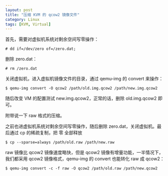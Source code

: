 ```yaml
---
layout: post
title: "压缩 KVM 的 qcow2 镜像文件"
category: Linux
tags: [KVM, Virtual]
---
```


首先，需要对虚拟机系统对剩余空间写零操作：

    # dd if=/dev/zero of=/zero.dat;

删除 zero.dat：

    # rm /zero.dat

关闭虚拟机，进入虚拟机镜像文件的目录，通过 qemu-img 的 convert 来操作：

    $ qemu-img convert -O qcow2 /path/old.img.qcow2 /path/new.img.qcow2

<!-- more -->
随后改变 VM 的配置测试 new.img.qcow2，正常的话，删除 old.img.qcow2 即可。

附带说一下 raw 格式的压缩。

之前也进虚拟机系统对剩余空间写零操作，随后删除 zero.dat，关闭虚拟机。最后通过 cp 的稀疏复制，把 零 全部释放

    $ cp --sparse=always /path/old.raw /path/new.raw

raw 镜像比 qcow2 镜像速度略快，但是 qcow2 镜像有增量功能，一半情况下，我们都采用 qcow2 镜像格式，qemu-img 的 convert 也能转化 raw 成 qcow2：

    $ qemu-img convert -c -f raw -O qcow2 /path/old.raw /path/new.qcow2